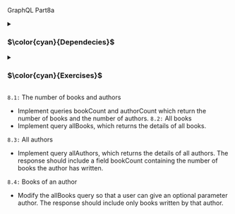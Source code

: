 GraphQL Part8a

<details>
<summary>

### $\color{cyan}{Dependecies}$

 </summary>

```
npm install @apollo/server graphql
```

start server :

```
node Exercise(8.X).js
```

Apollo server runs in development mode `http://localhost:4000`

This takes us to `Apollo Studio Explorer`

</details>

<details>
<summary>

### $\color{cyan}{Exercises}$

 </summary>
</details>

`8.1:` The number of books and authors

- Implement queries bookCount and authorCount which return the number of books and the number of authors.
  `8.2:` All books
- Implement query allBooks, which returns the details of all books.

`8.3:` All authors

- Implement query allAuthors, which returns the details of all authors. The response should include a field bookCount containing the number of books the author has written.

`8.4:` Books of an author

- Modify the allBooks query so that a user can give an optional parameter author. The response should include only books written by that author.
